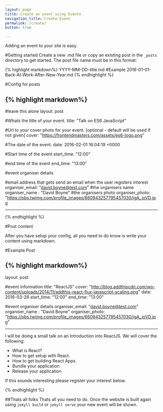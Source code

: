 ```yaml
---
layout: page
title: Create an event using Evento
navigation_title: Create Event
permalink: /create/
button: true

---
```


Adding an event to your site is easy. 

#Getting started
Create a new .md file or copy an existing post in the  `_posts` directory to get started. The post file name must be in this format:

{% highlight markdown%}
YYYY-MM-DD-title.md
#Example 2016-01-01-Back-At-Work-After-New-Year.md
{% endhighlight %}

#Config for posts

{% highlight markdown%}
---
#leave this alone
layout: post

#Whats the title of your event.
title:  "Talk on ES6 JavaScript"

#Url to your cover photo for your event. [optional - default will be used if not given]
cover: "https://frontendmasters.com/assets/es6-logo.png"

#The date of the event. 
date:   2016-02-01 16:04:19 +0000

#Start time of the event
start_time: "12:00"

#end time of the event
end_time: "13:00"

#event organiser details

#email address that gets send an email when the user registers interest
organiser_email: "david.boyne@test.com"
#the organisers name
organiser_name : "David Boyne"
#the organisers photo
organiser_photo: "https://pbs.twimg.com/profile_images/660943257795457030/igA_joVD.jpg

---
{% endhighlight %}

#Post content

After you have setup your config, all you need to do know is write your content using markdown.

#Example Post

{% highlight markdown%}
---
layout: post

#event information
title:  "ReactJS"
cover: "http://blog.addthiscdn.com/wp-content/uploads/2014/11/addthis-react-flux-javascript-scaling.png"
date:   2016-03-28
start_time: "12:00"
end_time: "13:00"

#event organiser details
organiser_email: "david.boyne@test.com"
organiser_name : "David Boyne"
organiser_photo: "https://pbs.twimg.com/profile_images/660943257795457030/igA_joVD.jpg"

---

I will be doing a small talk on an Introduction into ReactJS. We will cover the following:

- What is React?
- How to get setup with React.
- How to get building React Apps.
- Bundle your application
- Release your application

If this sounds interesting please register your interest below.


{% endhighlight %}

##Thats all folks
Thats all you need to do. Once the website is built again using `jekyll build` or `jekyll serve` your new event will be shown.